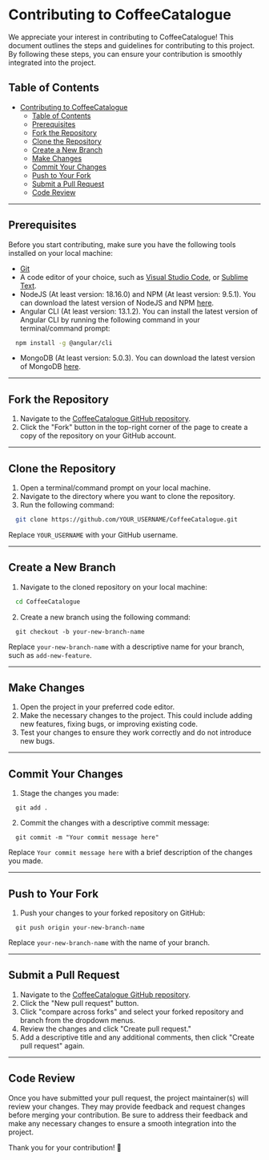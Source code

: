# Contributing to CoffeeCatalogue

We appreciate your interest in contributing to CoffeeCatalogue! This document outlines the steps and guidelines for contributing to this project. By following these steps, you can ensure your contribution is smoothly integrated into the project.

## Table of Contents

- [Contributing to CoffeeCatalogue](#contributing-to-coffeecatalogue)
  - [Table of Contents](#table-of-contents)
  - [Prerequisites](#prerequisites)
  - [Fork the Repository](#fork-the-repository)
  - [Clone the Repository](#clone-the-repository)
  - [Create a New Branch](#create-a-new-branch)
  - [Make Changes](#make-changes)
  - [Commit Your Changes](#commit-your-changes)
  - [Push to Your Fork](#push-to-your-fork)
  - [Submit a Pull Request](#submit-a-pull-request)
  - [Code Review](#code-review)

---

## Prerequisites

Before you start contributing, make sure you have the following tools installed on your local machine:

- [Git](https://git-scm.com/downloads)
- A code editor of your choice, such as [Visual Studio Code](https://code.visualstudio.com/download), or [Sublime Text](https://www.sublimetext.com/3).
- NodeJS (At least version: 18.16.0) and NPM (At least version: 9.5.1). You can download the latest version of NodeJS and NPM [here](https://nodejs.org/en/download/).
- Angular CLI (At least version: 13.1.2). You can install the latest version of Angular CLI by running the following command in your terminal/command prompt:

```bash
  npm install -g @angular/cli
```

- MongoDB (At least version: 5.0.3). You can download the latest version of MongoDB [here](https://www.mongodb.com/try/download/community).

---

## Fork the Repository

1. Navigate to the [CoffeeCatalogue GitHub repository](https://github.com/AlexJBlair/CoffeeCatalogue).
2. Click the "Fork" button in the top-right corner of the page to create a copy of the repository on your GitHub account.

---

## Clone the Repository

1. Open a terminal/command prompt on your local machine.
2. Navigate to the directory where you want to clone the repository.
3. Run the following command:

```bash
  git clone https://github.com/YOUR_USERNAME/CoffeeCatalogue.git
```

Replace `YOUR_USERNAME` with your GitHub username.

---

## Create a New Branch

1. Navigate to the cloned repository on your local machine:

```bash
  cd CoffeeCatalogue
```

2. Create a new branch using the following command:

```git
  git checkout -b your-new-branch-name
```

Replace `your-new-branch-name` with a descriptive name for your branch, such as `add-new-feature`.

---

## Make Changes

1. Open the project in your preferred code editor.
2. Make the necessary changes to the project. This could include adding new features, fixing bugs, or improving existing code.
3. Test your changes to ensure they work correctly and do not introduce new bugs.

---

## Commit Your Changes

1. Stage the changes you made:

```git
  git add .
```

2. Commit the changes with a descriptive commit message:

```git
  git commit -m "Your commit message here"
```

Replace `Your commit message here` with a brief description of the changes you made.

---

## Push to Your Fork

1. Push your changes to your forked repository on GitHub:

```git
  git push origin your-new-branch-name
```

Replace `your-new-branch-name` with the name of your branch.

---

## Submit a Pull Request

1. Navigate to the [CoffeeCatalogue GitHub repository](https://github.com/AlexJBlair/CoffeeCatalogue).
2. Click the "New pull request" button.
3. Click "compare across forks" and select your forked repository and branch from the dropdown menus.
4. Review the changes and click "Create pull request."
5. Add a descriptive title and any additional comments, then click "Create pull request" again.

---

## Code Review

Once you have submitted your pull request, the project maintainer(s) will review your changes. They may provide feedback and request changes before merging your contribution. Be sure to address their feedback and make any necessary changes to ensure a smooth integration into the project.

Thank you for your contribution! 🚀

